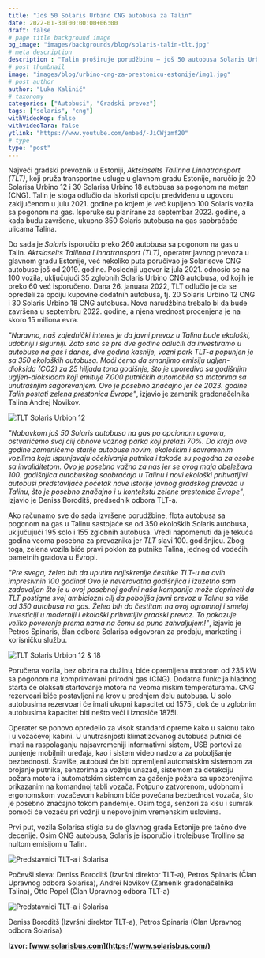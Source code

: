 ```yaml
---
title: "Još 50 Solaris Urbino CNG autobusa za Talin"
date: 2022-01-30T00:00:00+06:00
draft: false
# page title background image
bg_image: "images/backgrounds/blog/solaris-talin-tlt.jpg"
# meta description
description : "Talin proširuje porudžbinu – još 50 autobusa Solaris Urbino CNG autobusa pridružiće se floti u glavnom gradu Estonije!"
# post thumbnail
image: "images/blog/urbino-cng-za-prestonicu-estonije/img1.jpg"
# post author
author: "Luka Kalinić"
# taxonomy
categories: ["Autobusi", "Gradski prevoz"]
tags: ["solaris", "cng"]
withVideoKop: false
withvideoTara: false
ytlink: "https://www.youtube.com/embed/-JiCWjzmf20"
# type
type: "post"
---
```


Najveći gradski prevoznik u Estoniji, *Aktsiaselts Tallinna Linnatransport (TLT)*, koji pruža transportne usluge u glavnom gradu Estonije, naručio je 20 Solarisa Urbino 12 i 30 Solarisa Urbino 18 autobusa sa pogonom na metan (CNG). Talin je stoga odlučio da iskoristi opciju predviđenu u ugovoru zaključenom u julu 2021. godine po kojem je već kupljeno 100 Solaris vozila sa pogonom na gas. Isporuke su planirane za septembar 2022. godine, a kada budu završene, ukupno 350 Solaris autobusa na gas saobraćaće ulicama Talina.

Do sada je *Solaris* isporučio preko 260 autobusa sa pogonom na gas u Talin. *Aktsiaselts Tallinna Linnatransport (TLT)*, operater javnog prevoza u glavnom gradu Estonije, već nekoliko puta poručivao je Solarisove CNG autobuse još od 2019. godine. Poslednji ugovor iz jula 2021. odnosio se na 100 vozila, uključujući 35 zglobnih Solaris Urbino CNG autobusa, od kojih je preko 60 već isporučeno. Dana 26. januara 2022, TLT odlučio je da se opredeli za opciju kupovine dodatnih autobusa, tj. 20 Solaris Urbino 12 CNG i 30 Solaris Urbino 18 CNG autobusa. Nova narudžbina trebalo bi da bude završena u septembru 2022. godine, a njena vrednost procenjena je na skoro 15 miliona evra.

*"Naravno, naš zajednički interes je da javni prevoz u Talinu bude ekološki, udobniji i sigurniji. Zato smo se pre dve godine odlučili da investiramo u autobuse na gas i danas, dve godine kasnije, vozni park TLT-a popunjen je sa 350 ekoloških autobusa. Moći ćemo da smanjimo emisiju ugljen-dioksida (CO2) za 25 hiljada tona godišnje, što je uporedivo sa godišnjim ugljen-dioksidom koji emituje 7.000 putničkih automobila sa motorima sa unutrašnjim sagorevanjem. Ovo je posebno značajno jer će 2023. godine Talin postati zelena prestonica Evrope"*, izjavio je zamenik gradonačelnika Talina Andrej Novikov.

![TLT Solaris Urbion 12](/images/blog/urbino-cng-za-prestonicu-estonije/img2.jpg "TLT Solaris Urbion 12")

*"Nabavkom još 50 Solaris autobusa na gas po opcionom ugovoru, ostvarićemo svoj cilj obnove voznog parka koji prelazi 70%. Do kraja ove godine zamenićemo starije autobuse novim, ekološkim i savremenim vozilima koja ispunjavaju očekivanja putnika i takođe su pogodna za osobe sa invaliditetom. Ovo je posebno važno za nas jer se ovog maja obeležava 100. godišnjica autobuskog saobraćaja u Talinu i novi ekološki prihvatljivi autobusi predstavljaće početak nove istorije javnog gradskog prevoza u Talinu, što je posebno značajno i u kontekstu zelene prestonice Evrope"*, izjavio je Deniss Boroditš, predsednik odbora TLT-a.

Ako računamo sve do sada izvršene porudžbine, flota autobusa sa pogonom na gas u Talinu sastojaće se od 350 ekoloških Solaris autobusa, uključujući 195 solo i 155 zglobnih autobusa. Vredi napomenuti da je tekuća godina veoma posebna za prevoznika jer *TLT* slavi 100. godišnjicu. Zbog toga, zelena vozila biće pravi poklon za putnike Talina, jednog od vodećih  pametnih gradova u Evropi.

*"Pre svega, želeo bih da uputim najiskrenije čestitke TLT-u na ovih impresivnih 100 godina! Ovo je neverovatna godišnjica i izuzetno sam zadovoljan što je u ovoj posebnoj godini naša kompanija može doprineti da TLT postigne svoj ambiciozni cilj da poboljša javni prevoz u Talinu sa više od 350 autobusa na gas. Želeo bih da čestitam na ovoj ogromnoj i smeloj investiciji u moderniji i ekološki prihvatljiv gradski prevoz. To pokazuje veliko poverenje prema nama na čemu se puno zahvaljujem!"*, izjavio je Petros Spinaris, član odbora Solarisa odgovoran za prodaju, marketing i korisničku službu.

![TLT Solaris Urbion 12 & 18](/images/blog/urbino-cng-za-prestonicu-estonije/img3.jpg "TLT Solaris Urbion 12 & 18")

Poručena vozila, bez obzira na dužinu, biće opremljena motorom od 235 kW sa pogonom na komprimovani prirodni gas (CNG). Dodatna funkcija hladnog starta će olakšati startovanje
motora na veoma niskim temperaturama. CNG rezervoari biće postavljeni na krov u prednjem delu autobusa. U solo autobusima rezervoari će imati ukupni kapacitet od 1575l, dok će u zglobnim autobusima kapacitet biti nešto veći i iznosiće 1875l.

Operater se ponovo opredelio za visok standard opreme kako u salonu tako i u vozačevoj kabini. U unutrašnjosti klimatizovanog autobusa putnici će imati na raspolaganju najsavremeniji informativni sistem, USB portovi za punjenje mobilnih uređaja, kao i sistem video nadzora za poboljšanje bezbednosti. Štaviše, autobusi će biti opremljeni automatskim sistemom za brojanje putnika, senzorima za vožnju unazad, sistemom za detekciju požara motora i automatskim sistemom za gašenje požara sa upozorenjima prikazanim na komandnoj tabli vozača. Potpuno zatvorenom, udobnom i ergonomskom vozačevom kabinom biće povećana bezbednost vozača, što je posebno značajno tokom pandemije. Osim toga, senzori za kišu i sumrak pomoći će vozaču pri vožnji u nepovoljnim vremenskim uslovima.

Prvi put, vozila Solarisa stigla su do glavnog grada Estonije pre tačno dve decenije. Osim CNG autobusa, Solaris je isporučio i trolejbuse Trollino sa nultom emisijom u Talin.

![Predstavnici TLT-a i Solarisa](/images/blog/urbino-cng-za-prestonicu-estonije/img4.jpg "Predstavnici TLT-a i Solarisa")

Počevši sleva: Deniss Boroditš (Izvršni direktor TLT-a), Petros Spinaris (Član Upravnog odbora Solarisa), Andrei Novikov (Zamenik gradonačelnika Talina), Otto Popel (Član Upravnog odbora TLT-a)

![Predstavnici TLT-a i Solarisa](/images/blog/urbino-cng-za-prestonicu-estonije/img5.jpg "Predstavnici TLT-a i Solarisa")

Deniss Boroditš (Izvršni direktor TLT-a), Petros Spinaris (Član Upravnog odbora Solarisa)

**Izvor: [www.solarisbus.com](https://www.solarisbus.com/)**